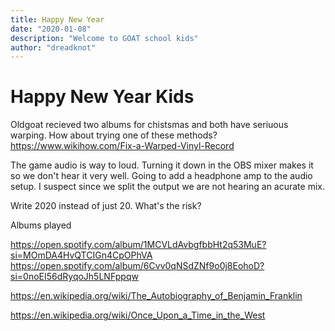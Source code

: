 ```yaml
---
title: Happy New Year
date: "2020-01-08"
description: "Welcome to GOAT school kids"
author: "dreadknot"
---
```


# Happy New Year Kids

Oldgoat recieved two albums for chistsmas and both have seriuous warping. How about trying one of these methods? https://www.wikihow.com/Fix-a-Warped-Vinyl-Record

The game audio is way to loud. Turning it down in the OBS mixer makes it so we don't hear it very well. Going to add a headphone amp to the audio setup. I suspect since we split the output we are not hearing an acurate mix.

Write 2020 instead of just 20. What's the risk?

Albums played

https://open.spotify.com/album/1MCVLdAvbgfbbHt2q53MuE?si=MOmDA4HvQTCIGn4CpOPhVA
https://open.spotify.com/album/6Cvv0qNSdZNf9o0j8EohoD?si=0noEI56dRyqoJh5LNFppqw

https://en.wikipedia.org/wiki/The_Autobiography_of_Benjamin_Franklin

https://en.wikipedia.org/wiki/Once_Upon_a_Time_in_the_West
